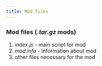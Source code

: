 ```yaml
---
title: Mod files
---
```


### Mod files (_.tar.gz_ mods)

1.  _index.js_ - main script for mod
2.  _mod.info_ - information about mod
3.  other files necessary for the mod
